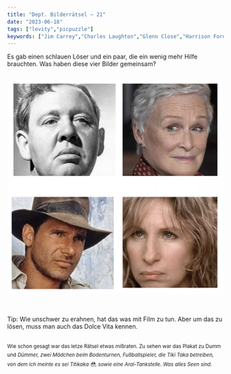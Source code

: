 ```yaml
---
title: "Dept. Bilderrätsel – 21"
date: "2023-06-18"
tags: ["levity","picpuzzle"]
keywords: ["Jim Carrey","Charles Laughton","Glenn Close","Harrison Ford","Barbra Streisand"]
---
```

Es gab einen schlauen Löser und ein paar, die ein wenig mehr Hilfe brauchten. 
Was haben diese vier Bilder gemeinsam?

<br/>

<img  src="/assets/img/picpuzzle21.webp" alt="Bilderrätsel21 ">

<br/>
<br/>
<br/>

Tip: Wie unschwer zu erahnen, hat das was mit Film zu tun. Aber um das zu lösen, muss man auch das Dolce Vita kennen.
<br/>
<br/>

<sup>Wie schon gesagt war das letze Rätsel etwas mißraten. Zu sehen war das Plakat zu Dumm und <i>Dümmer<i>, zwei Mädchen beim <i>Boden</i>turnen,
Fußballspieler, die Tiki Taka betreiben, von dem ich meinte es sei <i>Titikaka</i> 😳, sowie eine <i>Aral</i>-Tankstelle. Was alles Seen sind.
<sup>